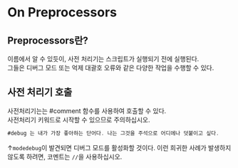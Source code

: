 # On Preprocessors

## Preprocessors란?

이름에서 알 수 있듯이, 사전 처리기는 스크립트가 실행되기 전에 실행된다.  
그들은 디버그 모드 또는 억제 대괄호 오류와 같은 다양한 작업을 수행할 수 있다.

## 사전 처리기 호출

사전처리기는는 #comment 함수를 사용하여 호출할 수 있다.  
사전처리기 키워드로 시작할 수 있으므로 주의하십시오.

```JAVA
#debug 는 내가 가장 좋아하는 단어다. 나는 그것을 주석으로 어디에나 덧붙이고 싶다.
```

↑` modedebug `이 발견되면 디버그 모드를 활성화할 것이다. 이런 희귀한 사례가 발생하지 않도록 하려면, 코멘트는 `//`을 사용하십시오.